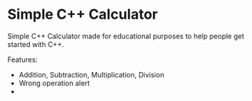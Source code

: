 # Simple C++ Calculator
Simple C++ Calculator made for educational purposes to help people get started with C++.

Features:
<ul>
<li>Addition, Subtraction, Multiplication, Division</li>
<LI>Wrong operation alert</li>
<li>
</ul>

